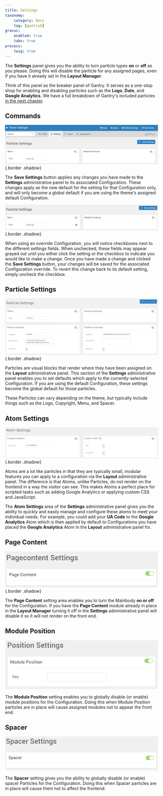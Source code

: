 ```yaml
---
title: Settings
taxonomy:
    category: docs
    tag: [gantry5]
gravui:
    enabled: true
    tabs: true
process:
    twig: true
---
```


The **Settings** panel gives you the ability to turn particle types **on** or **off** as you please. Doing this will disable the particle for any assigned pages, even if you have it already set in the **Layout Manager**.

Think of this panel as the breaker panel of Gantry. It serves as a one-stop shop for enabling and disabling particles such as the **Logo**, **Date**, and **Google Analytics**. We have a full breakdown of Gantry's included particles [in the next chapter](../../particles).

Commands
-----

![Commands](commands.png) {.border .shadow}

The **Save Settings** button applies any changes you have made to the **Settings** administrative panel to its associated Configuration. These changes apply as the new default for the setting for that Configuration only, and will only become a global default if you are using the theme's assigned default Configuration.

![Commands](commands_2.png) {.border .shadow}

When using an override Configuration, you will notice checkboxes next to the different settings fields. When unchecked, these fields may appear grayed out until you either click the setting or the checkbox to indicate you would like to make a change. Once you have made a change and clicked the **Save Settings** button, your changes will be saved for the associated Configuration override. To revert this change back to its default setting, simply uncheck the checkbox.

Particle Settings
-----

![Particle Settings](particlesettings.png) {.border .shadow}

Particles are visual blocks that render where they have been assigned on the **Layout** administrative panel. This section of the **Settings** administrative panel enables you to set defaults which apply to the currently-selected Configuration. If you are using the default Configuration, these settings become the global default for those particles.

These Particles can vary depending on the theme, but typically include things such as the Logo, Copyright, Menu, and Spacer.

Atom Settings
-----

![Atom Settings](atomsettings.png) {.border .shadow}

Atoms are a lot like particles in that they are typically small, modular features you can apply to a configuration via the **Layout** administrative panel. The difference is that Atoms, unlike Particles, do not render on the frontend in a way the visitor can see. This makes Atoms a perfect place for scripted tasks such as adding Google Analytics or applying custom CSS and JavaScript.

The **Atom Settings** area of the **Settings** administrative panel gives you the ability to quickly and easily manage and configure these atoms to meet your individual needs. For example, you could add your **UA Code** to the **Google Analytics** Atom which is then applied by default to Configurations you have placed the **Google Analytics** Atom in the **Layout** administrative panel for.

Page Content
-----

![Page Content](page_content.png) {.border .shadow}

The **Page Content** setting area enables you to turn the Mainbody **on or off** for the Configuration. If you have the **Page Content** module already in place in the **Layout Manager** turning it off in the **Settings** administrative panel will disable it so it will not render on the front end.

Module Position
-----

![Module Position](module_position.png)

The **Module Position** setting enables you to globally disable (or enable) module positions for the Configuration. Doing this when Module Position particles are in place will cause assigned modules not to appear the front end.

Spacer
-----

![Spacer](spacer.png)

The **Spacer** setting gives you the ability to globally disable (or enable) spacer Particles for the Configuration. Doing this when Spacer particles are in place will cause them not to affect the frontend.